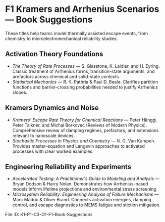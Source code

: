 # F1 Kramers and Arrhenius Scenarios — Book Suggestions

These titles help teams model thermally assisted escape events, from chemistry to microelectromechanical reliability studies.

## Activation Theory Foundations
- *The Theory of Rate Processes* — S. Glasstone, K. Laidler, and H. Eyring. Classic treatment of Arrhenius forms, transition-state arguments, and prefactors across chemical and solid-state contexts.
- *Statistical Mechanics* — R. K. Pathria & Paul D. Beale. Clarifies partition functions and barrier-crossing probabilities needed to justify Arrhenius slopes.

## Kramers Dynamics and Noise
- *Kramers’ Escape Rate Theory for Chemical Reactions* — Peter Hänggi, Peter Talkner, and Michal Borkovec (Reviews of Modern Physics). Comprehensive review of damping regimes, prefactors, and extensions relevant to nanoscale devices.
- *Stochastic Processes in Physics and Chemistry* — N. G. Van Kampen. Provides master-equation and Langevin approaches to activated processes with clear worked examples.

## Engineering Reliability and Experiments
- *Accelerated Testing: A Practitioner's Guide to Modeling and Analysis* — Bryan Dodson & Harry Nolan. Demonstrates how Arrhenius-based models inform lifetime projections and environmental stress screening.
- *Microsystem Reliability: Engineering Analysis of Failure Mechanisms* — Marc Madou & Oliver Brand. Connects activation energies, damping control, and escape diagnostics to MEMS fatigue and stiction mitigation.

File ID: K1-P1-C3-O1-F1-Book-Suggestions
